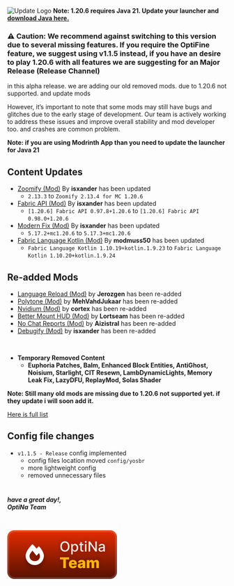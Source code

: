 ![Update Logo](https://github.com/NotAGanesh/OptiNa-Reborn/blob/main/update_banners/hotfix_changelog_banner.png?raw=true)
**Note: 1.20.6 requires Java 21. Update your launcher and [download Java here.](https://www.oracle.com/in/java/technologies/downloads/)**

### ⚠️ Caution: **We recommend against switching to this version due to several missing features. If you require the OptiFine feature, we suggest using v1.1.5 instead, if you have an desire to play 1.20.6 with all features we are suggesting for an Major Release (Release Channel)**

in this alpha release. we are adding our old removed mods. due to 1.20.6 not supported. and update mods

However, it’s important to note that some mods may still have bugs and glitches due to the early stage of development. Our team is actively working to address these issues and improve overall stability and mod developer too. and crashes are common problem.


**Note: if you are using Modrinth App than you need to update the launcher for Java 21**
## Content Updates
- [Zoomify (Mod)](https://modrinth.com/mod/zoomify/) By **isxander** has been updated
    - `2.13.3` to `Zoomify 2.13.4 for MC 1.20.6`
- [Fabric API (Mod)](https://modrinth.com/mod/fabric-api) By **isxander** has been updated
    - `[1.20.6] Fabric API 0.97.8+1.20.6` to `[1.20.6] Fabric API 0.98.0+1.20.6`
- [Modern Fix (Mod)](https://modrinth.com/mod/modernfix) By **isxander** has been updated
    - `5.17.2+mc1.20.6` to `5.17.3+mc1.20.6`
- [Fabric Language Kotlin (Mod)](https://modrinth.com/mod/fabric-language-kotlin) By **modmuss50** has been updated
    - `Fabric Language Kotlin 1.10.19+kotlin.1.9.23` to `Fabric Language Kotlin 1.10.20+kotlin.1.9.24`
      
## Re-added Mods
- [Language Reload (Mod)](https://modrinth.com/mod/language-reload) by **Jerozgen** has been re-added
- [Polytone (Mod)](https://modrinth.com/mod/polytone) by **MehVahdJukaar** has been re-added
- [Nvidium (Mod)](https://modrinth.com/mod/nvidium) by **cortex** has been re-added
- [Better Mount HUD (Mod)](https://modrinth.com/mod/better-mount-hud) by **Lortseam** has been re-added
- [No Chat Reports (Mod)](https://modrinth.com/mod/no-chat-reports) by **Aizistral** has been re-added
- [Debugify (Mod)](https://modrinth.com/mod/debugify) by **isxander** has been re-added

 <br>

- **Temporary Removed Content**
    - **Euphoria Patches, Balm, Enhanced Block Entities, AntiGhost, Noisium, Starlight, CIT Resewn, LambDynamicLights, Memory Leak Fix, LazyDFU, ReplayMod, Solas Shader**

**Note: Still many old mods are missing due to 1.20.6 not supported yet. if they update i will soon add it.**

[Here is full list](https://github.com/NotAGanesh/OptiNa-Reborn/issues/18)
## Config file changes
- `v1.1.5 - Release` config implemented
     - config files location moved `config/yosbr`
     - more lightweight config
     - removed unnecessary files

#

***have a great day!,*** <br>
***OptiNa Team***

<br>

![OptiNa Team](https://raw.githubusercontent.com/NotAGanesh/OptiNa-Team/c834c07242f36d99bc07b4e6b1219cd71d7470e0/badges/cozy.svg)
